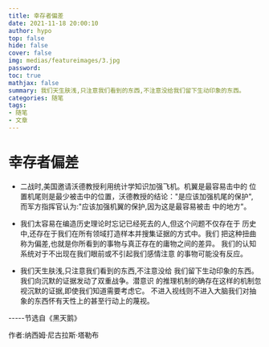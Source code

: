 ```yaml
---
title: 幸存者偏差
date: 2021-11-18 20:00:10
author: hypo
top: false
hide: false
cover: false
img: medias/featureimages/3.jpg
password:
toc: true
mathjax: false
summary: 我们天生肤浅,只注意我们看到的东西,不注意没给我们留下生动印象的东西。
categories: 随笔
tags:
- 随笔
- 文章
---
```


# 幸存者偏差

- 二战时,美国邀请沃德教授利用统计学知识加强飞机。机翼是最容易击中的 
位置机尾则是最少被击中的位置，沃德教授的结论："是应该加强机尾的保护",
而军方指挥官认为:"应该加强机翼的保护,因为这是最容易被击
中的地方"。

- 我们太容易在编造历史理论时忘记已经死去的人,但这个问题不仅存在于
历史中,还存在于我们在所有领域打造样本并搜集证据的方式中。我们
把这种扭曲称为偏差,也就是你所看到的事物与真正存在的庸物之间的差异。
我们的认知系统对于不出现在我们眼前或不引起我们感情注意
的事物可能没有反应。

- 我们天生肤浅,只注意我们看到的东西,不注意没给
我们留下生动印象的东西。我们向沉默的证据发动了双重战争。潜意识
的推理机制的确存在这样的机制忽视沉默的证据,即使我们知道需要考虑它。
不进入视线则不进入大脑我们对抽象的东西怀有天性上的甚至行动上的蔑视。

-----节选自《黑天鹅》

作者:纳西姆·尼古拉斯·塔勒布